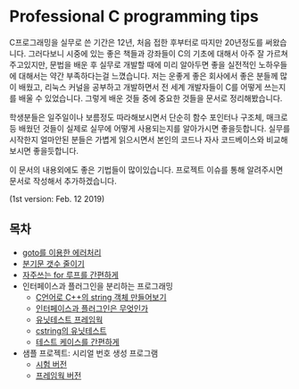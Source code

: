 # Professional C programming tips

C프로그래밍을 실무로 쓴 기간은 12년, 처음 접한 후부터로 따지만 20년정도를 써왔습니다.
그러다보니 시중에 있는 좋은 책들과 강좌들이 C의 기초에 대해서 아주 잘 가르쳐주고있지만, 문법을 배운 후 실무로 개발할 때에 미리 알아두면 좋을 실전적인 노하우들에 대해서는 약간 부족하다는걸 느꼈습니다.
저는 운좋게 좋은 회사에서 좋은 분들께 많이 배웠고, 리눅스 커널을 공부하고 개발하면서 전 세계 개발자들이 C를 어떻게 쓰는지를 배울 수 있었습니다.
그렇게 배운 것들 중에 중요한 것들을 문서로 정리해봤습니다.


학생분들은 일주일이나 보름정도 따라해보시면서 단순히 함수 포인터나 구조체, 매크로등 배웠던 것들이 실제로 실무에 어떻게 사용되는지를 알아가시면 좋을듯합니다.
실무를 시작한지 얼마안된 분들은 가볍게 읽으시면서 본인의 코드나 자사 코드베이스와 비교해보시면 좋을듯합니다.

이 문서의 내용외에도 좋은 기법들이 많이있습니다. 프로젝트 이슈를 통해 알려주시면 문서로 작성해서 추가하겠습니다.

(1st version: Feb. 12 2019)

## 목차

* [goto를 이용한 에러처리](error_handle.md)
* [분기문 갯수 줄이기](long-if.md)
* [자주쓰는 for 루프를 간편하게](foreach.md)
* 인터페이스과 플러그인을 분리하는 프로그래밍
  * [C언어로 C++의 string 객체 만들어보기](cstring.md)
  * [인터페이스과 플러그인은 무엇인가](interface.md)
  * [유닛테스트 프레임웍](unittest.md)
  * [cstring의 유닛테스트](unittest_cstring.md)
  * [테스트 케이스를 간편하게](unittest_cstring2.md)
* 샘플 프로젝트: 시리얼 번호 생성 프로그램
  * [시험 버전](serial_step1.md)
  * [프레임웍 버전](serial_step2.md)
